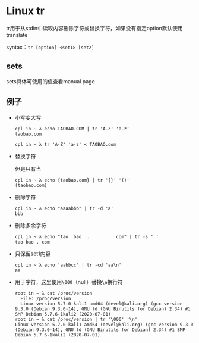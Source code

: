 # Linux tr

tr用于从stdin中读取内容删除字符或替换字符，如果没有指定option默认使用translate

syntax：`tr [option] <set1> [set2]`

## sets

sets具体可使用的值查看manual page

## 例子

- 小写变大写

  ```
  cpl in ~ λ echo TAOBAO.COM | tr 'A-Z' 'a-z'
  taobao.com
  
  cpl in ~ λ tr 'A-Z' 'a-z' < TAOBAO.com
  ```

- 替换字符

  但是只有当

  ```
  cpl in ~ λ echo {taobao.com} | tr '{}' '()'
  (taobao.com)
  ```

- 删除字符

  ```
  cpl in ~ λ echo "aaaabbb" | tr -d 'a'                  
  bbb
  ```

- 删除多余字符

  ```
  cpl in ~ λ echo "tao  bao  .          com" | tr -s ' ' 
  tao bao . com
  ```

- 只保留set1内容

  ```
  cpl in ~ λ echo 'aabbcc' | tr -cd 'aa\n'
  aa
  ```

- 用于字符，这里使用`\000`（null）替换`\n`换行符

  ```
  root in ~ λ cat /proc/version 
    File: /proc/version
    Linux version 5.7.0-kali1-amd64 (devel@kali.org) (gcc version 9.3.0 (Debian 9.3.0-14), GNU ld (GNU Binutils for Debian) 2.34) #1 SMP Debian 5.7.6-1kali2 (2020-07-01)
  root in ~ λ cat /proc/version | tr '\000' '\n'
  Linux version 5.7.0-kali1-amd64 (devel@kali.org) (gcc version 9.3.0 (Debian 9.3.0-14), GNU ld (GNU Binutils for Debian) 2.34) #1 SMP Debian 5.7.6-1kali2 (2020-07-01)
  ```

  

